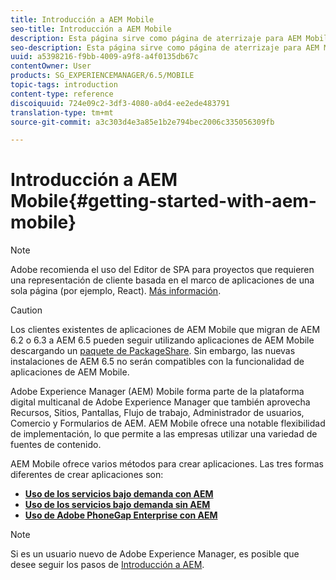 ```yaml
---
title: Introducción a AEM Mobile
seo-title: Introducción a AEM Mobile
description: Esta página sirve como página de aterrizaje para AEM Mobile. Siga esta página como punto de partida para conocer las tres formas diferentes de crear aplicaciones.
seo-description: Esta página sirve como página de aterrizaje para AEM Mobile. Siga esta página como punto de partida para conocer las tres formas diferentes de crear aplicaciones.
uuid: a5398216-f9bb-4009-a9f8-a4f0135db67c
contentOwner: User
products: SG_EXPERIENCEMANAGER/6.5/MOBILE
topic-tags: introduction
content-type: reference
discoiquuid: 724e09c2-3df3-4080-a0d4-ee2ede483791
translation-type: tm+mt
source-git-commit: a3c303d4e3a85e1b2e794bec2006c335056309fb

---
```



# Introducción a AEM Mobile{#getting-started-with-aem-mobile}

>[!NOTE]
>
>Adobe recomienda el uso del Editor de SPA para proyectos que requieren una representación de cliente basada en el marco de aplicaciones de una sola página (por ejemplo, React). [Más información](/help/sites-developing/spa-overview.md).

>[!CAUTION]
>
>Los clientes existentes de aplicaciones de AEM Mobile que migran de AEM 6.2 o 6.3 a AEM 6.5 pueden seguir utilizando aplicaciones de AEM Mobile descargando un [paquete de PackageShare](https://www.adobeaemcloud.com/content/marketplace/marketplaceProxy.html?packagePath=/content/companies/public/adobe/packages/cq640/compatpack/aem-mobile-package). Sin embargo, las nuevas instalaciones de AEM 6.5 no serán compatibles con la funcionalidad de aplicaciones de AEM Mobile.

Adobe Experience Manager (AEM) Mobile forma parte de la plataforma digital multicanal de Adobe Experience Manager que también aprovecha Recursos, Sitios, Pantallas, Flujo de trabajo, Administrador de usuarios, Comercio y Formularios de AEM. AEM Mobile ofrece una notable flexibilidad de implementación, lo que permite a las empresas utilizar una variedad de fuentes de contenido.

AEM Mobile ofrece varios métodos para crear aplicaciones. Las tres formas diferentes de crear aplicaciones son:

* **[Uso de los servicios bajo demanda con AEM](/help/mobile/getting-started-aem-mobile-on-demand.md)**
* **[Uso de los servicios bajo demanda sin AEM](https://helpx.adobe.com/digital-publishing-solution/topics.html)**
* **[Uso de Adobe PhoneGap Enterprise con AEM](/help/mobile/getting-started-aem-mobile-phonegap.md)**

>[!NOTE]
>
>Si es un usuario nuevo de Adobe Experience Manager, es posible que desee seguir los pasos de [Introducción a AEM](/help/sites-deploying/deploy.md).
